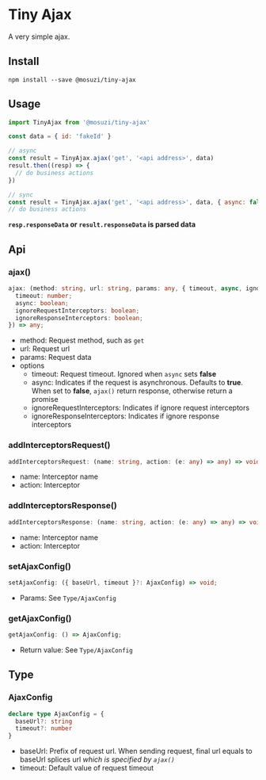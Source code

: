 # Tiny Ajax

A very simple ajax.

## Install

```shell
npm install --save @mosuzi/tiny-ajax
```

## Usage

```javascript
import TinyAjax from '@mosuzi/tiny-ajax'

const data = { id: 'fakeId' }

// async
const result = TinyAjax.ajax('get', '<api address>', data)
result.then((resp) => {
  // do business actions
})

// sync
const result = TinyAjax.ajax('get', '<api address>', data, { async: false })
// do business actions
```

**`resp.responseData` or `result.responseData` is parsed data**

## Api

### ajax()

```typescript
ajax: (method: string, url: string, params: any, { timeout, async, ignoreRequestInterceptors, ignoreResponseInterceptors }: {
  timeout: number;
  async: boolean;
  ignoreRequestInterceptors: boolean;
  ignoreResponseInterceptors: boolean;
}) => any;
```

- method: Request method, such as `get`
- url: Request url
- params: Request data
- options
  - timeout: Request timeout. Ignored when `async` sets __false__
  - async: Indicates if the request is asynchronous. Defaults to __true__. When set to __false__, `ajax()` return response, otherwise return a promise
  - ignoreRequestInterceptors: Indicates if ignore request interceptors
  - ignoreResponseInterceptors: Indicates if ignore response interceptors

### addInterceptorsRequest()

```typescript
addInterceptorsRequest: (name: string, action: (e: any) => any) => void;
```

- name: Interceptor name
- action: Interceptor

### addInterceptorsResponse()

```typescript
addInterceptorsResponse: (name: string, action: (e: any) => any) => void;
```

- name: Interceptor name
- action: Interceptor

### setAjaxConfig()

```typescript
setAjaxConfig: ({ baseUrl, timeout }?: AjaxConfig) => void;
```

- Params: See `Type/AjaxConfig`

### getAjaxConfig()

```typescript
getAjaxConfig: () => AjaxConfig;
```

- Return value: See `Type/AjaxConfig`

## Type

### AjaxConfig

```typescript
declare type AjaxConfig = {
  baseUrl?: string
  timeout?: number
}
```

- baseUrl: Prefix of request url. When sending request, final url equals to baseUrl splices url _which is specified by `ajax()`_
- timeout: Default value of request timeout
